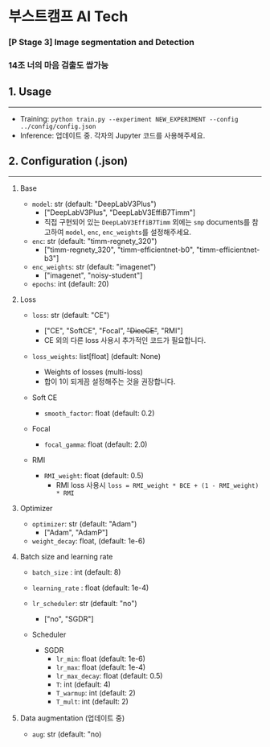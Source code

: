 # 부스트캠프 AI Tech

### [P Stage 3] Image segmentation and Detection
### 14조 너의 마음 검출도 쌉가능


## 1. Usage
---

* Training: `python train.py --experiment NEW_EXPERIMENT --config ../config/config.json`
* Inference: 업데이트 중. 각자의 Jupyter 코드를 사용해주세요.


<!-- ## Directory 구조 -->


<!-- ## Command Line Arguments -->
<!-- --- -->

<!-- ### `train.py` -->

<!-- ### `inference.py` -->


## 2. Configuration (.json)
---

1. Base

    * `model`: str (default: "DeepLabV3Plus")
        * ["DeepLabV3Plus", "DeepLabV3EffiB7Timm"]
        * 직접 구현되어 있는 `DeepLabV3EffiB7Timm` 외에는 `smp` documents를 참고하여 `model`, `enc`, `enc_weights`를 설정해주세요.
    * `enc`: str (default: "timm-regnety_320")
        * ["timm-regnety_320", "timm-efficientnet-b0", "timm-efficientnet-b3"]
    * `enc_weights`: str (default: "imagenet")
        * ["imagenet", "noisy-student"]
    * `epochs`: int (default: 20)

2. Loss
 
    * `loss`: str (default: "CE")
        * ["CE", "SoftCE", "Focal", ~~"DiceCE"~~, "RMI"]
        * CE 외의 다른 loss 사용시 추가적인 코드가 필요합니다.
    * `loss_weights`: list[float] (default: None)
        * Weights of losses (multi-loss)
        * 합이 1이 되게끔 설정해주는 것을 권장합니다.

    * Soft CE
        * `smooth_factor`: float (default: 0.2)
    * Focal
        * `focal_gamma`: float (default: 2.0)
    * RMI 
        * `RMI_weight`: float (default: 0.5)
            * RMI loss 사용시 `loss = RMI_weight * BCE + (1 - RMI_weight) * RMI`

3. Optimizer

    * `optimizer`: str (default: "Adam")
        * ["Adam", "AdamP"]
    * `weight_decay`: float, (default: 1e-6)

4. Batch size and learning rate
 
    * `batch_size` : int (default: 8)
    * `learning_rate` : float (default: 1e-4)
    * `lr_scheduler`: str (default: "no")
        * ["no", "SGDR"]

    * Scheduler
        * SGDR
            * `lr_min`: float (default: 1e-6)
            * `lr_max`: float (default: 1e-4)
            * `lr_max_decay`: float (default: 0.5)
            * `T`: int (default: 4)
            * `T_warmup`: int (default: 2)
            * `T_mult`: int (default: 2)

5. Data augmentation (업데이트 중)

    * `aug`: str (default: "no)
